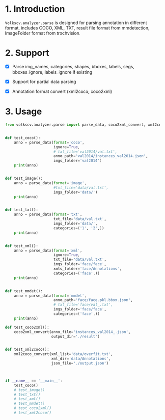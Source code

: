 # 1. Introduction
``Volkscv.analyzer.parse`` is designed for parsing annotation in different format, includes COCO, XML, TXT, result file format from mmdetection, ImageFolder format from trochvision.


# 2. Support
- [x] Parse img_names, categories, shapes, bboxes, labels, segs, bboxes_ignore, labels_ignore if existing

- [x] Support for partial data parsing 

- [x] Annotation format convert (xml2coco, coco2xml)


# 3. Usage
```python
from volkscv.analyzer.parse import parse_data, coco2xml_convert, xml2coco_convert


def test_coco():
    anno = parse_data(format='coco',
                      ignore=True,
                      # txt_file='val2014/val.txt',
                      anno_path='val2014/instances_val2014.json',
                      imgs_folder='val2014')
    print(anno)


def test_image():
    anno = parse_data(format='image',
                      #txt_file='data/val.txt',
                      imgs_folder='data/')
    print(anno)


def test_txt():
    anno = parse_data(format='txt',
                      txt_file='data/val.txt',
                      imgs_folder='data/',
                      categories=('1', '2',))
    print(anno)


def test_xml():
    anno = parse_data(format='xml',
                      ignore=True,
                      txt_file='data/val.txt',
                      imgs_folder='face/face',
                      xmls_folder='face/Annotations',
                      categories=('face',))
    print(anno)


def test_mmdet():
    anno = parse_data(format='mmdet',
                      anno_path='face/face.pkl.bbox.json',
                      # txt_file='face/val_.txt',
                      imgs_folder='face/face',
                      categories=('face',))
    print(anno)

def test_coco2xml():
    coco2xml_convert(anno_file='instances_val2014_.json',
                     output_dir='./result')


def test_xml2coco():
    xml2coco_convert(xml_list='data/overfit.txt',
                     xml_dir='data/Annotations',
                     json_file='./output.json')



if __name__ == '__main__':
    test_coco()
    # test_image()
    # test_txt()
    # test_xml()
    # test_mmdet()
    # test_coco2xml()
    # test_xml2coco()
```